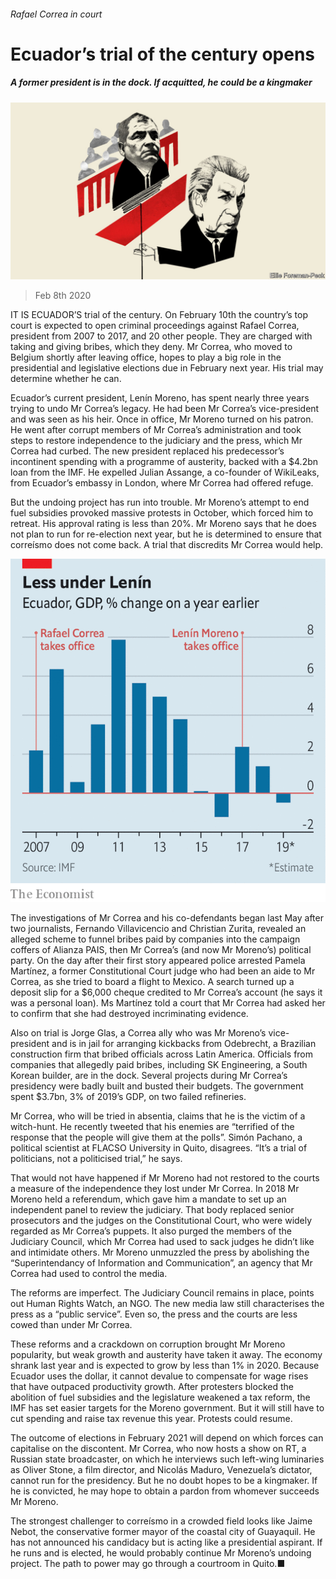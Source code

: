 ###### Rafael Correa in court

# Ecuador’s trial of the century opens 

##### A former president is in the dock. If acquitted, he could be a kingmaker 

![image](images/20200208_AMD002_0.jpg) 

> Feb 8th 2020 

IT IS ECUADOR’S trial of the century. On February 10th the country’s top court is expected to open criminal proceedings against Rafael Correa, president from 2007 to 2017, and 20 other people. They are charged with taking and giving bribes, which they deny. Mr Correa, who moved to Belgium shortly after leaving office, hopes to play a big role in the presidential and legislative elections due in February next year. His trial may determine whether he can.

Ecuador’s current president, Lenín Moreno, has spent nearly three years trying to undo Mr Correa’s legacy. He had been Mr Correa’s vice-president and was seen as his heir. Once in office, Mr Moreno turned on his patron. He went after corrupt members of Mr Correa’s administration and took steps to restore independence to the judiciary and the press, which Mr Correa had curbed. The new president replaced his predecessor’s incontinent spending with a programme of austerity, backed with a $4.2bn loan from the IMF. He expelled Julian Assange, a co-founder of WikiLeaks, from Ecuador’s embassy in London, where Mr Correa had offered refuge.

But the undoing project has run into trouble. Mr Moreno’s attempt to end fuel subsidies provoked massive protests in October, which forced him to retreat. His approval rating is less than 20%. Mr Moreno says that he does not plan to run for re-election next year, but he is determined to ensure that correísmo does not come back. A trial that discredits Mr Correa would help.

![image](images/20200208_AMC063.png) 


The investigations of Mr Correa and his co-defendants began last May after two journalists, Fernando Villavicencio and Christian Zurita, revealed an alleged scheme to funnel bribes paid by companies into the campaign coffers of Alianza PAIS, then Mr Correa’s (and now Mr Moreno’s) political party. On the day after their first story appeared police arrested Pamela Martínez, a former Constitutional Court judge who had been an aide to Mr Correa, as she tried to board a flight to Mexico. A search turned up a deposit slip for a $6,000 cheque credited to Mr Correa’s account (he says it was a personal loan). Ms Martínez told a court that Mr Correa had asked her to confirm that she had destroyed incriminating evidence.

Also on trial is Jorge Glas, a Correa ally who was Mr Moreno’s vice-president and is in jail for arranging kickbacks from Odebrecht, a Brazilian construction firm that bribed officials across Latin America. Officials from companies that allegedly paid bribes, including SK Engineering, a South Korean builder, are in the dock. Several projects during Mr Correa’s presidency were badly built and busted their budgets. The government spent $3.7bn, 3% of 2019’s GDP, on two failed refineries.

Mr Correa, who will be tried in absentia, claims that he is the victim of a witch-hunt. He recently tweeted that his enemies are “terrified of the response that the people will give them at the polls”. Simón Pachano, a political scientist at FLACSO University in Quito, disagrees. “It’s a trial of politicians, not a politicised trial,” he says.

That would not have happened if Mr Moreno had not restored to the courts a measure of the independence they lost under Mr Correa. In 2018 Mr Moreno held a referendum, which gave him a mandate to set up an independent panel to review the judiciary. That body replaced senior prosecutors and the judges on the Constitutional Court, who were widely regarded as Mr Correa’s puppets. It also purged the members of the Judiciary Council, which Mr Correa had used to sack judges he didn’t like and intimidate others. Mr Moreno unmuzzled the press by abolishing the “Superintendancy of Information and Communication”, an agency that Mr Correa had used to control the media.

The reforms are imperfect. The Judiciary Council remains in place, points out Human Rights Watch, an NGO. The new media law still characterises the press as a “public service”. Even so, the press and the courts are less cowed than under Mr Correa.

These reforms and a crackdown on corruption brought Mr Moreno popularity, but weak growth and austerity have taken it away. The economy shrank last year and is expected to grow by less than 1% in 2020. Because Ecuador uses the dollar, it cannot devalue to compensate for wage rises that have outpaced productivity growth. After protesters blocked the abolition of fuel subsidies and the legislature weakened a tax reform, the IMF has set easier targets for the Moreno government. But it will still have to cut spending and raise tax revenue this year. Protests could resume.

The outcome of elections in February 2021 will depend on which forces can capitalise on the discontent. Mr Correa, who now hosts a show on RT, a Russian state broadcaster, on which he interviews such left-wing luminaries as Oliver Stone, a film director, and Nicolás Maduro, Venezuela’s dictator, cannot run for the presidency. But he no doubt hopes to be a kingmaker. If he is convicted, he may hope to obtain a pardon from whomever succeeds Mr Moreno.

The strongest challenger to correísmo in a crowded field looks like Jaime Nebot, the conservative former mayor of the coastal city of Guayaquil. He has not announced his candidacy but is acting like a presidential aspirant. If he runs and is elected, he would probably continue Mr Moreno’s undoing project. The path to power may go through a courtroom in Quito.■


